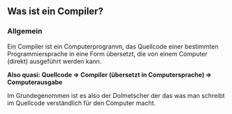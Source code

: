 ## Was ist ein Compiler?

### Allgemein
Ein Compiler ist ein Computerprogramm, das Quellcode einer bestimmten Programmiersprache in eine Form übersetzt, die von einem Computer (direkt) ausgeführt werden kann.<br>

**Also quasi: Quellcode &rArr; Compiler (übersetzt in Computersprache) &rArr; Computerausgabe**<br>

Im Grundegenommen ist es also der Dolmetscher der das was man schreibt im Quellcode verständlich für den Computer macht.